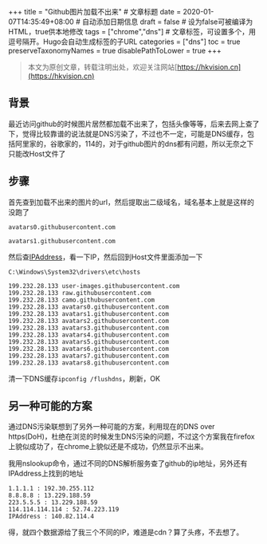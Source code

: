 +++
title = "Github图片加载不出来"  # 文章标题
date = 2020-01-07T14:35:49+08:00  # 自动添加日期信息
draft = false  # 设为false可被编译为HTML，true供本地修改
tags = ["chrome","dns"]  # 文章标签，可设置多个，用逗号隔开。Hugo会自动生成标签的子URL
categories = ["dns"]
toc = true
preserveTaxonomyNames = true
disablePathToLower = true
+++

> 本文为原创文章，转载注明出处，欢迎关注网站[https://hkvision.cn](https://hkvision.cn)

## 背景
最近访问github的时候图片居然都加载不出来了，包括头像等等，后来去网上查了下，觉得比较靠谱的说法就是DNS污染了，不过也不一定，可能是DNS缓存，包括阿里家的，谷歌家的，114的，对于github图片的dns都有问题，所以无奈之下只能改Host文件了

## 步骤
首先查到加载不出来的图片的url，然后提取出二级域名，域名基本上就是这样的没跑了

`avatars0.githubusercontent.com`

`avatars1.githubusercontent.com`

然后查[IPAddress](https://www.ipaddress.com/)，看一下IP，然后回到Host文件里面添加一下

`C:\Windows\System32\drivers\etc\hosts`

```
199.232.28.133 user-images.githubusercontent.com
199.232.28.133 raw.githubusercontent.com
199.232.28.133 camo.githubusercontent.com
199.232.28.133 avatars0.githubusercontent.com
199.232.28.133 avatars1.githubusercontent.com
199.232.28.133 avatars2.githubusercontent.com
199.232.28.133 avatars3.githubusercontent.com
199.232.28.133 avatars4.githubusercontent.com
199.232.28.133 avatars5.githubusercontent.com
199.232.28.133 avatars6.githubusercontent.com
199.232.28.133 avatars7.githubusercontent.com
199.232.28.133 avatars8.githubusercontent.com
```

清一下DNS缓存`ipconfig /flushdns`，刷新，OK

## 另一种可能的方案
通过DNS污染联想到了另外一种可能的方案，利用现在的DNS over https(DoH)，杜绝在浏览的时候发生DNS污染的问题，不过这个方案我在firefox上貌似成功了，在chrome上貌似还是不成功，仍然显示不出来。

我用nslookup命令，通过不同的DNS解析服务查了github的ip地址，另外还有IPAddress上找到的地址
```
1.1.1.1 : 192.30.255.112
8.8.8.8 : 13.229.188.59
223.5.5.5 : 13.229.188.59
114.114.114.114 : 52.74.223.119
IPAddress : 140.82.114.4
```
得，就四个数据源给了我三个不同的IP，难道是cdn？算了头疼，不去想了。